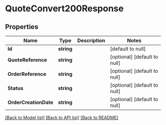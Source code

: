 # QuoteConvert200Response

## Properties
Name | Type | Description | Notes
------------ | ------------- | ------------- | -------------
**Id** | **string** |  | [default to null]
**QuoteReference** | **string** |  | [optional] [default to null]
**OrderReference** | **string** |  | [optional] [default to null]
**Status** | **string** |  | [optional] [default to null]
**OrderCreationDate** | **string** |  | [optional] [default to null]

[[Back to Model list]](../README.md#documentation-for-models) [[Back to API list]](../README.md#documentation-for-api-endpoints) [[Back to README]](../README.md)


